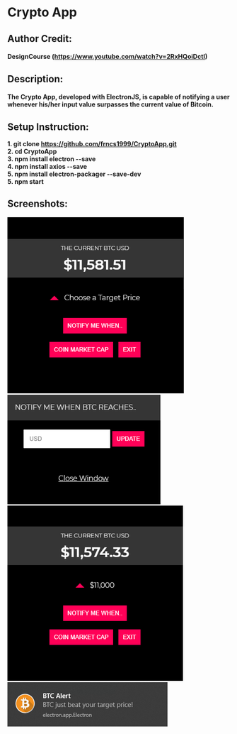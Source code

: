 # Crypto App
 ## Author Credit: 
 #### DesignCourse (https://www.youtube.com/watch?v=2RxHQoiDctI)
 ## Description: 
 #### The Crypto App, developed with ElectronJS, is capable of notifying a user whenever his/her input value surpasses the current value of Bitcoin.
 ## Setup Instruction:
   <b>1. git clone https://github.com/frncs1999/CryptoApp.git <br>
   2. cd CryptoApp<br>
   3. npm install electron --save<br>
   4. npm install axios --save<br>
   5. npm install electron-packager --save-dev<br>
   5. npm start<b>
 ## Screenshots:
 ![](https://github.com/frncs1999/CryptoApp/blob/master/ss_01.png)
 ![](https://github.com/frncs1999/CryptoApp/blob/master/ss_02.png)
 ![](https://github.com/frncs1999/CryptoApp/blob/master/ss_03.png)
 ![](https://github.com/frncs1999/CryptoApp/blob/master/ss_04.png)


